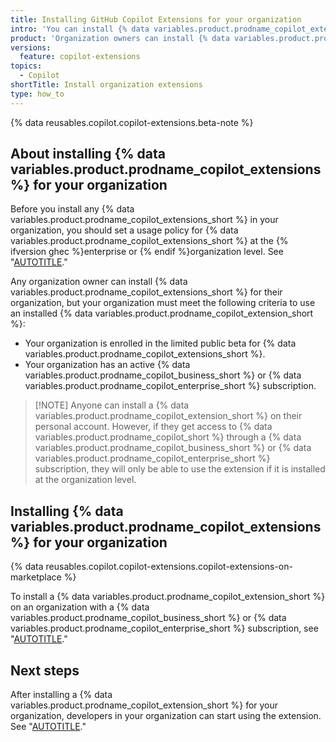 ```yaml
---
title: Installing GitHub Copilot Extensions for your organization
intro: 'You can install {% data variables.product.prodname_copilot_extensions %} for your organization from {% data variables.product.prodname_marketplace %}.'
product: 'Organization owners can install {% data variables.product.prodname_copilot_extensions %} for an organization.'
versions:
  feature: copilot-extensions
topics:
  - Copilot
shortTitle: Install organization extensions
type: how_to
---
```


{% data reusables.copilot.copilot-extensions.beta-note %}

## About installing {% data variables.product.prodname_copilot_extensions %} for your organization

Before you install any {% data variables.product.prodname_copilot_extensions_short %} in your organization, you should set a usage policy for {% data variables.product.prodname_copilot_extensions_short %} at the {% ifversion ghec %}enterprise or {% endif %}organization level. See "[AUTOTITLE](/copilot/github-copilot-chat/github-copilot-extensions/managing-github-copilot-extensions)."

Any organization owner can install {% data variables.product.prodname_copilot_extensions_short %} for their organization, but your organization must meet the following criteria to use an installed {% data variables.product.prodname_copilot_extension_short %}:

* Your organization is enrolled in the limited public beta for {% data variables.product.prodname_copilot_extensions_short %}.
* Your organization has an active {% data variables.product.prodname_copilot_business_short %} or {% data variables.product.prodname_copilot_enterprise_short %} subscription.

> [!NOTE] Anyone can install a {% data variables.product.prodname_copilot_extension_short %} on their personal account. However, if they get access to {% data variables.product.prodname_copilot_short %} through a {% data variables.product.prodname_copilot_business_short %} or {% data variables.product.prodname_copilot_enterprise_short %} subscription, they will only be able to use the extension if it is installed at the organization level.

## Installing {% data variables.product.prodname_copilot_extensions %} for your organization

{% data reusables.copilot.copilot-extensions.copilot-extensions-on-marketplace %}

To install a {% data variables.product.prodname_copilot_extension_short %} on an organization with a {% data variables.product.prodname_copilot_business_short %} or {% data variables.product.prodname_copilot_enterprise_short %} subscription, see "[AUTOTITLE](/apps/using-github-apps/installing-a-github-app-from-github-marketplace-for-your-organizations)."

## Next steps

After installing a {% data variables.product.prodname_copilot_extension_short %} for your organization, developers in your organization can start using the extension. See "[AUTOTITLE](/copilot/github-copilot-chat/github-copilot-extensions/using-github-copilot-extensions)."

